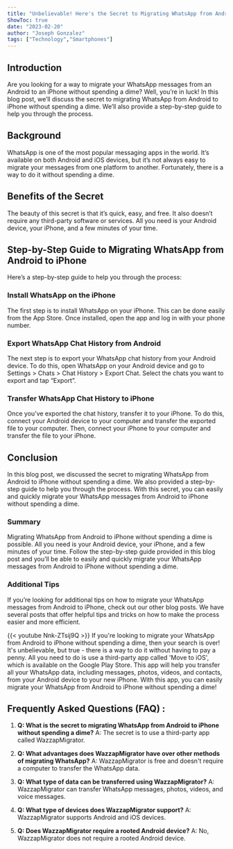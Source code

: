 ```yaml
---
title: "Unbelievable! Here's the Secret to Migrating WhatsApp from Android to iPhone Without Spending a Dime!"
ShowToc: true 
date: "2023-02-20"
author: "Joseph Gonzalez" 
tags: ["Technology","Smartphones"]
---
```

## Introduction
Are you looking for a way to migrate your WhatsApp messages from an Android to an iPhone without spending a dime? Well, you’re in luck! In this blog post, we’ll discuss the secret to migrating WhatsApp from Android to iPhone without spending a dime. We’ll also provide a step-by-step guide to help you through the process. 

## Background
WhatsApp is one of the most popular messaging apps in the world. It’s available on both Android and iOS devices, but it’s not always easy to migrate your messages from one platform to another. Fortunately, there is a way to do it without spending a dime.

## Benefits of the Secret
The beauty of this secret is that it’s quick, easy, and free. It also doesn’t require any third-party software or services. All you need is your Android device, your iPhone, and a few minutes of your time. 

## Step-by-Step Guide to Migrating WhatsApp from Android to iPhone
Here’s a step-by-step guide to help you through the process:

### Install WhatsApp on the iPhone
The first step is to install WhatsApp on your iPhone. This can be done easily from the App Store. Once installed, open the app and log in with your phone number.

### Export WhatsApp Chat History from Android
The next step is to export your WhatsApp chat history from your Android device. To do this, open WhatsApp on your Android device and go to Settings > Chats > Chat History > Export Chat. Select the chats you want to export and tap “Export”.

### Transfer WhatsApp Chat History to iPhone
Once you’ve exported the chat history, transfer it to your iPhone. To do this, connect your Android device to your computer and transfer the exported file to your computer. Then, connect your iPhone to your computer and transfer the file to your iPhone. 

## Conclusion
In this blog post, we discussed the secret to migrating WhatsApp from Android to iPhone without spending a dime. We also provided a step-by-step guide to help you through the process. With this secret, you can easily and quickly migrate your WhatsApp messages from Android to iPhone without spending a dime. 

### Summary
Migrating WhatsApp from Android to iPhone without spending a dime is possible. All you need is your Android device, your iPhone, and a few minutes of your time. Follow the step-by-step guide provided in this blog post and you’ll be able to easily and quickly migrate your WhatsApp messages from Android to iPhone without spending a dime. 

### Additional Tips
If you’re looking for additional tips on how to migrate your WhatsApp messages from Android to iPhone, check out our other blog posts. We have several posts that offer helpful tips and tricks on how to make the process easier and more efficient.

{{< youtube Nnk-ZTsij9Q >}} 
If you're looking to migrate your WhatsApp from Android to iPhone without spending a dime, then your search is over! It's unbelievable, but true - there is a way to do it without having to pay a penny. All you need to do is use a third-party app called 'Move to iOS', which is available on the Google Play Store. This app will help you transfer all your WhatsApp data, including messages, photos, videos, and contacts, from your Android device to your new iPhone. With this app, you can easily migrate your WhatsApp from Android to iPhone without spending a dime!

## Frequently Asked Questions (FAQ) :
1. **Q: What is the secret to migrating WhatsApp from Android to iPhone without spending a dime?**
A: The secret is to use a third-party app called WazzapMigrator.

2. **Q: What advantages does WazzapMigrator have over other methods of migrating WhatsApp?**
A: WazzapMigrator is free and doesn't require a computer to transfer the WhatsApp data.

3. **Q: What type of data can be transferred using WazzapMigrator?**
A: WazzapMigrator can transfer WhatsApp messages, photos, videos, and voice messages.

4. **Q: What type of devices does WazzapMigrator support?**
A: WazzapMigrator supports Android and iOS devices.

5. **Q: Does WazzapMigrator require a rooted Android device?**
A: No, WazzapMigrator does not require a rooted Android device.


